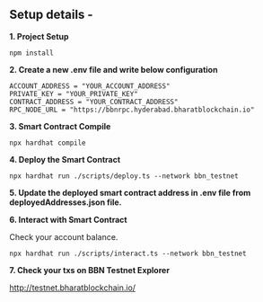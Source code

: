 
## Setup details -

**1. Project Setup**

```shell
npm install

```
**2. Create a new .env file and write below configuration**

```shell
ACCOUNT_ADDRESS = "YOUR_ACCOUNT_ADDRESS"
PRIVATE_KEY = "YOUR_PRIVATE_KEY"
CONTRACT_ADDRESS = "YOUR_CONTRACT_ADDRESS"
RPC_NODE_URL = "https://bbnrpc.hyderabad.bharatblockchain.io"
```

**3. Smart Contract Compile**

```shell
npx hardhat compile
```

**4. Deploy the Smart Contract**

```shell
npx hardhat run ./scripts/deploy.ts --network bbn_testnet
```
 
**5. Update the deployed smart contract address in .env file from deployedAddresses.json file.**

**6. Interact with Smart Contract**

Check your account balance.

```shell
npx hardhat run ./scripts/interact.ts --network bbn_testnet
```

**7. Check your txs on BBN Testnet Explorer**

http://testnet.bharatblockchain.io/

